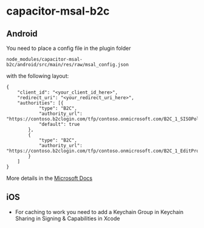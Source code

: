 # capacitor-msal-b2c

## Android
You need to place a config file in the plugin folder

`node_modules/capacitor-msal-b2c/android/src/main/res/raw/msal_config.json`

with the following layout:

```
{
    "client_id": "<your_client_id_here>",
    "redirect_uri": "<your_redirect_uri_here>",
    "authorities": [{
            "type": "B2C",
            "authority_url": "https://contoso.b2clogin.com/tfp/contoso.onmicrosoft.com/B2C_1_SISOPolicy/",
            "default": true
        },
        {
            "type": "B2C",
            "authority_url": "https://contoso.b2clogin.com/tfp/contoso.onmicrosoft.com/B2C_1_EditProfile/"
        }
    ]
}
```

More details in the [Microsoft Docs](https://docs.microsoft.com/de-de/azure/active-directory/develop/msal-android-b2c#configure-known-authorities-and-redirect-uri)

## iOS

- For caching to work you need to add a Keychain Group in Keychain Sharing in Signing & Capabilities in Xcode
